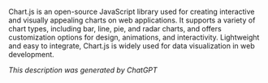 Chart.js is an open-source JavaScript library used for creating interactive and visually appealing charts on web applications. It supports a variety of chart types, including bar, line, pie, and radar charts, and offers customization options for design, animations, and interactivity. Lightweight and easy to integrate, Chart.js is widely used for data visualization in web development.

*This description was generated by ChatGPT*